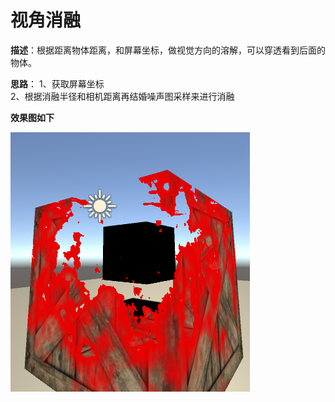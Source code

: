 # 视角消融  

**描述**：根据距离物体距离，和屏幕坐标，做视觉方向的溶解，可以穿透看到后面的物体。 

**思路**：
1、获取屏幕坐标  
2、根据消融半径和相机距离再结婚噪声图采样来进行消融  

**效果图如下** 

![render1](screenshoot/render1.png)
